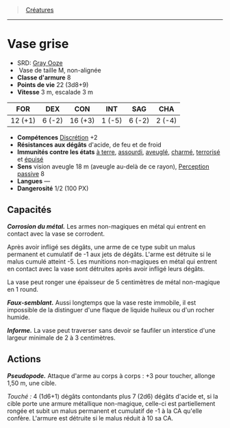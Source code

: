 ﻿---
!MonsterHD
Type: Vase
Size: M
Alignment: non-alignée
ArmorClass: 8
HitPoints: 22 (3d8+9)
Speed: 3 m, escalade 3 m
Strength: 12 (+1)
Dexterity: ' 6 (-2)'
Constitution: 16 (+3)
Intelligence: ' 1 (-5)'
Wisdom: ' 6 (-2)'
Charisma: ' 2 (-4)'
Skills: '[Discrétion](hd_abilities_dexterity_discretion.md) +2'
ConditionImmunities: '[à terre](hd_conditions_a_terre.md), [assourdi](hd_conditions_assourdi.md), [aveuglé](hd_conditions_aveugle.md), [charmé](hd_conditions_charme.md), [terrorisé](hd_conditions_terrorise.md) et [épuisé](hd_conditions_fatigue_et_epuisement.md)'
DamageResistances: d'acide, de feu et de froid
Senses: vision aveugle 18 m (aveugle au-delà de ce rayon), [Perception passive](hd_abilities_dexterity_perception_passive.md) 8
Languages: —
Challenge: 1/2 (100 PX)
Id: monsters_hd.md#vase-grise
ParentLink: monsters_hd.md#créatures
Name: Vase grise
ParentName: Créatures
NameLevel: 1
AltName: '[Gray Ooze](srd_monsters_gray_ooze.md)'
---
> [Créatures](hd_monsters.md)

---

# Vase grise

- SRD: [Gray Ooze](srd_monsters_gray_ooze.md)
-  Vase de taille M, non-alignée
- **Classe d'armure** 8
- **Points de vie** 22 (3d8+9)
- **Vitesse** 3 m, escalade 3 m

|FOR|DEX|CON|INT|SAG|CHA|
|---|---|---|---|---|---|
|12 (+1)| 6 (-2)|16 (+3)| 1 (-5)| 6 (-2)| 2 (-4)|

- **Compétences** [Discrétion](hd_abilities_dexterity_discretion.md) +2
- **Résistances aux dégâts** d'acide, de feu et de froid
- **Immunités contre les états** [à terre](hd_conditions_a_terre.md), [assourdi](hd_conditions_assourdi.md), [aveuglé](hd_conditions_aveugle.md), [charmé](hd_conditions_charme.md), [terrorisé](hd_conditions_terrorise.md) et [épuisé](hd_conditions_fatigue_et_epuisement.md)
- **Sens** vision aveugle 18 m (aveugle au-delà de ce rayon), [Perception passive](hd_abilities_dexterity_perception_passive.md) 8
- **Langues** —
- **Dangerosité** 1/2 (100 PX)

## Capacités

**_Corrosion du métal._** Les armes non-magiques en métal qui entrent en contact avec la vase se corrodent.

Après avoir infligé ses dégâts, une arme de ce type subit un malus permanent et cumulatif de -1 aux jets de dégâts. L'arme est détruite si le malus cumulé atteint -5. Les munitions non-magiques en métal qui entrent en contact avec la vase sont détruites après avoir infligé leurs dégâts.

La vase peut ronger une épaisseur de 5 centimètres de métal non-magique en 1 round.

**_Faux-semblant._** Aussi longtemps que la vase reste immobile, il est impossible de la distinguer d'une flaque de liquide huileux ou d'un rocher humide.

**_Informe._** La vase peut traverser sans devoir se faufiler un interstice d'une largeur minimale de 2 à 3 centimètres.

## Actions

**_Pseudopode._** Attaque d'arme au corps à corps : +3 pour toucher, allonge 1,50 m, une cible.

_Touché :_ 4 (1d6+1) dégâts contondants plus 7 (2d6) dégâts d'acide et, si la cible porte une armure métallique non-magique, celle-ci est partiellement rongée et subit un malus permanent et cumulatif de -1 à la CA qu'elle confère. L'armure est détruite si le malus réduit à 10 sa CA.

